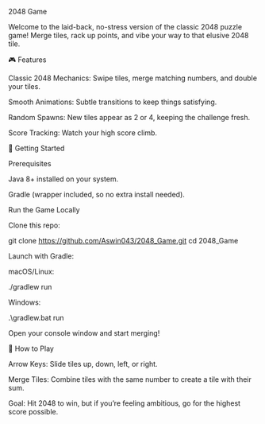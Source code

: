2048 Game

Welcome to the laid-back, no-stress version of the classic 2048 puzzle game! Merge tiles, rack up points, and vibe your way to that elusive 2048 tile.

🎮 Features

Classic 2048 Mechanics: Swipe tiles, merge matching numbers, and double your tiles.

Smooth Animations: Subtle transitions to keep things satisfying.

Random Spawns: New tiles appear as 2 or 4, keeping the challenge fresh.

Score Tracking: Watch your high score climb.

🚀 Getting Started

Prerequisites

Java 8+ installed on your system.

Gradle (wrapper included, so no extra install needed).

Run the Game Locally

Clone this repo:

git clone https://github.com/Aswin043/2048_Game.git
cd 2048_Game

Launch with Gradle:

macOS/Linux:

./gradlew run

Windows:

.\gradlew.bat run

Open your console window and start merging!

🎯 How to Play

Arrow Keys: Slide tiles up, down, left, or right.

Merge Tiles: Combine tiles with the same number to create a tile with their sum.

Goal: Hit 2048 to win, but if you’re feeling ambitious, go for the highest score possible.
